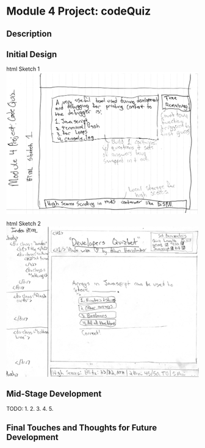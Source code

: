 # Module 4 Project: codeQuiz

## Description

## Initial Design
html Sketch 1
![html sketch 1](Develop/assets/images/project4_htmlSketch1.jpg)

html Sketch 2
![html sketch 2](Develop/assets/images/project4_htmlSketch2.jpg)

## Mid-Stage Development
TODO:
    1.
    2.
    3.
    4.
    5.

## Final Touches and Thoughts for Future Development
